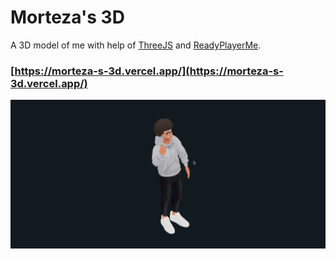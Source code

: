 # Morteza's 3D

A 3D model of me with help of [ThreeJS](https://threejs.org/) and [ReadyPlayerMe](https://readyplayer.me/).

### [https://morteza-s-3d.vercel.app/](https://morteza-s-3d.vercel.app/)

![The San Juan Mountains are beautiful!](./preview.gif)
